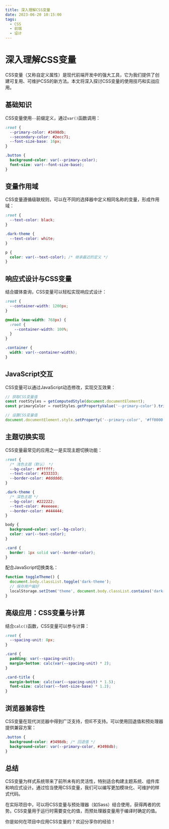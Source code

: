 ```yaml
---
title: 深入理解CSS变量
date: 2023-06-20 10:15:00
tags:
  - CSS
  - 前端
  - 设计
---
```


# 深入理解CSS变量

CSS变量（又称自定义属性）是现代前端开发中的强大工具，它为我们提供了创建可复用、可维护CSS的新方法。本文将深入探讨CSS变量的使用技巧和实战应用。

## 基础知识

CSS变量使用`--`前缀定义，通过`var()`函数调用：

```css
:root {
  --primary-color: #3498db;
  --secondary-color: #2ecc71;
  --font-size-base: 16px;
}

.button {
  background-color: var(--primary-color);
  font-size: var(--font-size-base);
}
```

## 变量作用域

CSS变量遵循级联规则，可以在不同的选择器中定义相同名称的变量，形成作用域：

```css
:root {
  --text-color: black;
}

.dark-theme {
  --text-color: white;
}

p {
  color: var(--text-color); /* 继承最近的定义 */
}
```

## 响应式设计与CSS变量

结合媒体查询，CSS变量可以轻松实现响应式设计：

```css
:root {
  --container-width: 1200px;
}

@media (max-width: 768px) {
  :root {
    --container-width: 100%;
  }
}

.container {
  width: var(--container-width);
}
```

## JavaScript交互

CSS变量可以通过JavaScript动态修改，实现交互效果：

```javascript
// 获取CSS变量值
const rootStyles = getComputedStyle(document.documentElement);
const primaryColor = rootStyles.getPropertyValue('--primary-color').trim();

// 设置CSS变量值
document.documentElement.style.setProperty('--primary-color', '#ff0000');
```

## 主题切换实现

CSS变量最常见的应用之一是实现主题切换功能：

```css
:root {
  /* 浅色主题（默认） */
  --bg-color: #ffffff;
  --text-color: #333333;
  --border-color: #dddddd;
}

.dark-theme {
  /* 深色主题 */
  --bg-color: #222222;
  --text-color: #eeeeee;
  --border-color: #444444;
}

body {
  background-color: var(--bg-color);
  color: var(--text-color);
}

.card {
  border: 1px solid var(--border-color);
}
```

配合JavaScript切换类名：

```javascript
function toggleTheme() {
  document.body.classList.toggle('dark-theme');
  // 保存用户偏好
  localStorage.setItem('theme', document.body.classList.contains('dark-theme') ? 'dark' : 'light');
}
```

## 高级应用：CSS变量与计算

结合`calc()`函数，CSS变量可以参与计算：

```css
:root {
  --spacing-unit: 8px;
}

.card {
  padding: var(--spacing-unit);
  margin-bottom: calc(var(--spacing-unit) * 2);
}

.card-title {
  margin-bottom: calc(var(--spacing-unit) * 1.5);
  font-size: calc(var(--font-size-base) * 1.2);
}
```

## 浏览器兼容性

CSS变量在现代浏览器中得到广泛支持，但IE不支持。可以使用回退值和预处理器提供兼容方案：

```css
.button {
  background-color: #3498db; /* 回退值 */
  background-color: var(--primary-color, #3498db);
}
```

## 总结

CSS变量为样式系统带来了前所未有的灵活性，特别适合构建主题系统、组件库和响应式设计。通过恰当使用CSS变量，我们可以编写更加模块化、可维护的样式代码。

在实际项目中，可以将CSS变量与预处理器（如Sass）结合使用，获得两者的优势。CSS变量用于运行时需要变化的值，而预处理器变量用于编译时确定的值。

你是如何在项目中应用CSS变量的？欢迎分享你的经验！ 